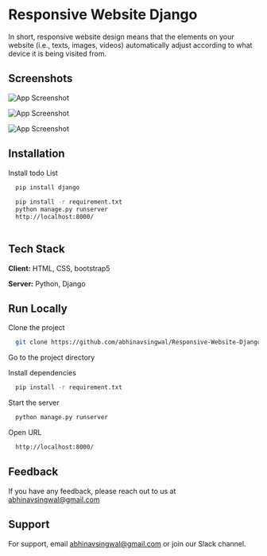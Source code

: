 
# Responsive Website Django

In short, responsive website design means that the elements on your website (i.e., texts, images, videos) automatically adjust according to what device it is being visited from.


## Screenshots

![App Screenshot](https://user-images.githubusercontent.com/69685878/261085932-20162af5-3698-4c37-92a9-c5488c4ae66a.png)


![App Screenshot](https://user-images.githubusercontent.com/69685878/261085946-5b8dbea9-c5e9-47a0-a09d-9601e3647f80.png)


![App Screenshot](https://user-images.githubusercontent.com/69685878/261085995-a16706aa-712b-41eb-ac79-e34015c29507.png)



## Installation

Install todo List 

```bash
  pip install django 
  
  pip install -r requirement.txt
  python manage.py runserver 
  http://localhost:8000/
  
```
    
## Tech Stack

**Client:** HTML, CSS, bootstrap5

**Server:** Python, Django


## Run Locally

Clone the project

```bash
  git clone https://github.com/abhinavsingwal/Responsive-Website-Django
```

Go to the project directory

<!-- ```bash
  cd Project_Directory
``` -->

Install dependencies

```bash
  pip install -r requirement.txt
```

Start the server

```bash
  python manage.py runserver
```

Open URL

```bash
  http://localhost:8000/
```

## Feedback

If you have any feedback, please reach out to us at abhinavsingwal@gmail.com


## Support

For support, email abhinavsingwal@gmail.com or join our Slack channel.

